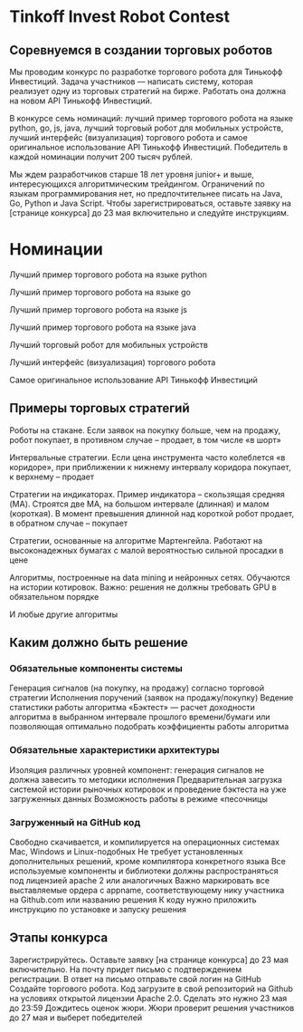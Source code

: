 # Tinkoff Invest Robot Contest
## Соревнуемся в создании торговых роботов

Мы проводим конкурс по разработке торгового робота для Тинькофф Инвестиций. Задача участников — написать систему, которая реализует одну из торговых стратегий на бирже. Работать она должна на новом API Тинькофф Инвестиций. 

В конкурсе семь номинаций: лучший пример торгового робота на языке python, go, js, java, лучший торговый робот для мобильных устройств, лучший интерфейс (визуализация) торгового робота и самое оригинальное использование API Тинькофф Инвестиций. Победитель в каждой номинации получит 200 тысяч рублей. 

Мы ждем разработчиков старше 18 лет уровня junior+ и выше, интересующихся алгоритмическим трейдингом. Ограничений по языкам программирования нет, но предпочтительнее писать на Java, Go, Python и Java Script. Чтобы зарегистрироваться, оставьте заявку на [странице конкурса] до 23 мая включительно и следуйте инструкциям. 

# Номинации 

Лучший пример торгового робота на языке python 

Лучший пример торгового робота на языке go 

Лучший пример торгового робота на языке js 

Лучший пример торгового робота на языке java

Лучший торговый робот для мобильных устройств 

Лучший интерфейс (визуализация) торгового робота 

Самое оригинальное использование API Тинькофф Инвестиций


## Примеры торговых стратегий
Роботы на стакане. 
Если заявок на покупку больше, чем на продажу, робот покупает, в противном случае – продает, в том числе «в шорт»

Интервальные стратегии. 
Если цена инструмента часто колеблется «в коридоре», при приближении к нижнему интервалу коридора покупает, к верхнему – продает

Стратегии на индикаторах. 
Пример индикатора – скользящая средняя (MA). Строятся две MA, на большом интервале (длинная) и малом (короткая). В момент превышения длинной над короткой робот продает, в обратном случае – покупает

Стратегии, основанные на алгоритме Мартенгейла. 
Работают на высоконадежных бумагах с малой вероятностью сильной просадки в цене

Алгоритмы, построенные на data mining и нейронных сетях. 
Обучаются на истории котировок. Важно: решения не должны требовать GPU в обязательном порядке

И любые другие алгоритмы

## Каким должно быть решение

### Обязательные компоненты системы

Генерация сигналов (на покупку, на продажу) согласно торговой стратегии
Исполнения поручений (заявок на продажу/покупку)
Ведение статистики работы алгоритма
«Бэктест» — расчет доходности алгоритма в выбранном интервале прошлого времени/бумаги или позволяющая оптимально подобрать коэффициенты работы алгоритма

### Обязательные характеристики архитектуры

Изоляция различных уровней компонент: генерация сигналов не должна завесить то методики исполнения
Предварительная загрузка системой истории рыночных котировок и проведение бэктеста на уже загруженных данных
Возможность работы в режиме «песочницы

### Загруженный на GitHub код

Свободно скачивается, и компилируется на операционных системах Mac, Windows и Linux-подобных
Не требует установленных дополнительных решений, кроме компилятора конкретного языка
Все используемые компоненты и библиотеки должны распространяться под лицензией apache 2 или аналогичных
Важно маркировать все выставляемые ордера с appname, соответствующему нику участника на Github.com или названию решения
К коду нужно приложить инструкцию по установке и запуску решения

## Этапы конкурса 

Зарегистрируйтесь. Оставьте заявку [на странице конкурса] до 23 мая включительно. На почту придет письмо с подтверждением регистрации. В ответ на письмо отправьте свой логин на GitHub
Создайте торгового робота. Код загрузите в свой репозиторий на Github на условиях открытой лицензии Apache 2.0. Сделать это нужно 23 мая до 23:59
Дождитесь оценок жюри. Жюри проверит решения участников до 27 мая и выберет победителей







